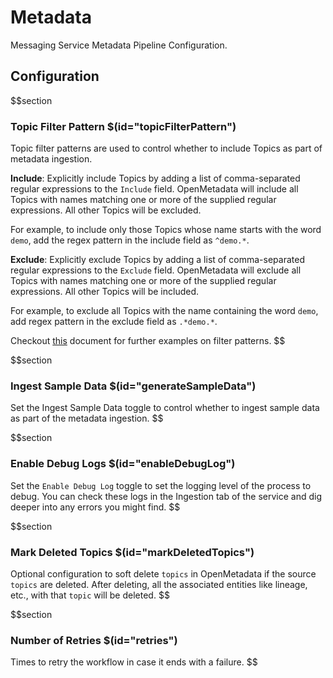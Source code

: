 # Metadata

Messaging Service Metadata Pipeline Configuration.

## Configuration

$$section

### Topic Filter Pattern $(id="topicFilterPattern")

Topic filter patterns are used to control whether to include Topics as part of metadata ingestion.

**Include**: Explicitly include Topics by adding a list of comma-separated regular expressions to the `Include` field. OpenMetadata will include all Topics with names matching one or more of the supplied regular expressions. All other Topics will be excluded.

For example, to include only those Topics whose name starts with the word `demo`, add the regex pattern in the include field as `^demo.*`.

**Exclude**: Explicitly exclude Topics by adding a list of comma-separated regular expressions to the `Exclude` field. OpenMetadata will exclude all Topics with names matching one or more of the supplied regular expressions. All other Topics will be included.

For example, to exclude all Topics with the name containing the word `demo`, add regex pattern in the exclude field as `.*demo.*`.

Checkout [this](https://docs.open-metadata.org/connectors/ingestion/workflows/metadata/filter-patterns/database#database-filter-pattern) document for further examples on filter patterns.
$$

$$section
### Ingest Sample Data $(id="generateSampleData")

Set the Ingest Sample Data toggle to control whether to ingest sample data as part of the metadata ingestion.
$$

$$section
### Enable Debug Logs $(id="enableDebugLog")

Set the `Enable Debug Log` toggle to set the logging level of the process to debug. You can check these logs in the Ingestion tab of the service and dig deeper into any errors you might find.
$$

$$section
### Mark Deleted Topics $(id="markDeletedTopics")

Optional configuration to soft delete `topics` in OpenMetadata if the source `topics` are deleted. After deleting, all the associated entities like lineage, etc., with that `topic` will be deleted.
$$

$$section
### Number of Retries $(id="retries")

Times to retry the workflow in case it ends with a failure.
$$